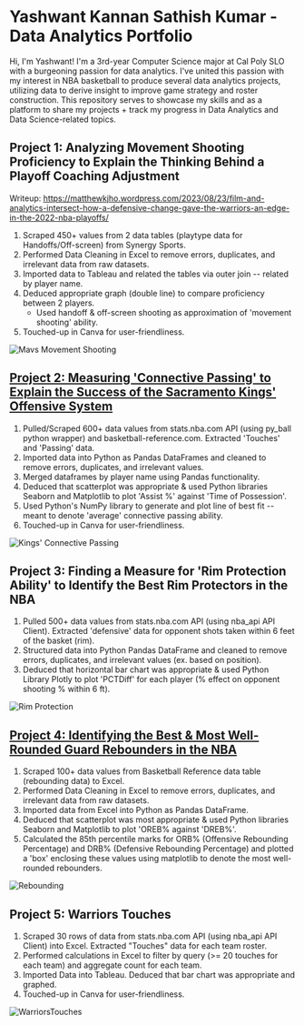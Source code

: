 # Yashwant Kannan Sathish Kumar - Data Analytics Portfolio

Hi, I'm Yashwant! I'm a 3rd-year Computer Science major at Cal Poly SLO with a burgeoning passion for data analytics. I've united this passion with my interest in NBA basketball to produce several data analytics projects, utilizing data to derive insight to improve game strategy and roster construction. This repository serves to showcase my skills and as a platform to share my projects + track my progress in Data Analytics and Data Science-related topics.

## Project 1: Analyzing Movement Shooting Proficiency to Explain the Thinking Behind a Playoff Coaching Adjustment

Writeup: https://matthewkjho.wordpress.com/2023/08/23/film-and-analytics-intersect-how-a-defensive-change-gave-the-warriors-an-edge-in-the-2022-nba-playoffs/

1. Scraped 450+ values from 2 data tables (playtype data for Handoffs/Off-screen) from Synergy Sports.
2. Performed Data Cleaning in Excel to remove errors, duplicates, and irrelevant data from raw datasets.
3. Imported data to Tableau and related the tables via outer join -- related by player name.
4. Deduced appropriate graph (double line) to compare proficiency between 2 players.
    * Used handoff & off-screen shooting as approximation of 'movement shooting' ability. 
5. Touched-up in Canva for user-friendliness.

![Mavs Movement Shooting](MavsMovementShooting.png)

## [Project 2: Measuring 'Connective Passing' to Explain the Success of the Sacramento Kings' Offensive System](https://github.com/yashwantsathish/Connective-Passing-Analysis/tree/main)

1. Pulled/Scraped 600+ data values from stats.nba.com API (using py_ball python wrapper) and basketball-reference.com. Extracted 'Touches' and 'Passing' data. 
2. Imported data into Python as Pandas DataFrames and cleaned to remove errors, duplicates, and irrelevant values.
3. Merged dataframes by player name using Pandas functionality.
4. Deduced that scatterplot was appropriate & used Python libraries Seaborn and Matplotlib to plot 'Assist %' against 'Time of Possession'. 
5. Used Python's NumPy library to generate and plot line of best fit -- meant to denote 'average' connective passing ability.
6. Touched-up in Canva for user-friendliness.

![Kings' Connective Passing](KingsConnectivePassing.png)

## Project 3: Finding a Measure for 'Rim Protection Ability' to Identify the Best Rim Protectors in the NBA
1. Pulled 500+ data values from stats.nba.com API (using nba_api API Client). Extracted 'defensive' data for opponent shots taken within 6 feet of the basket (rim). 
2. Structured data into Python Pandas DataFrame and cleaned to remove errors, duplicates, and irrelevant values (ex. based on position).
3. Deduced that horizontal bar chart was appropriate & used Python Library Plotly to plot 'PCTDiff' for each player (% effect on opponent shooting % within 6 ft).

![Rim Protection](RimProtection.png)

## [Project 4: Identifying the Best & Most Well-Rounded Guard Rebounders in the NBA](https://github.com/yashwantsathish/Guard-Rebounding-Analysis)
1. Scraped 100+ data values from Basketball Reference data table (rebounding data) to Excel.  
2. Performed Data Cleaning in Excel to remove errors, duplicates, and irrelevant data from raw datasets.
3. Imported data from Excel into Python as Pandas DataFrame.
4. Deduced that scatterplot was most appropriate & used Python libraries Seaborn and Matplotlib to plot 'OREB% against 'DREB%'.
5. Calculated the 85th percentile marks for ORB% (Offensive Rebounding Percentage) and DRB% (Defensive Rebounding Percentage) and plotted a 'box' enclosing these values using matplotlib to denote the most well-rounded rebounders.

![Rebounding](Rebounding.png)

## Project 5: Warriors Touches

1. Scraped 30 rows of data from stats.nba.com API (using nba_api API Client) into Excel. Extracted "Touches" data for each team roster.
2. Performed calculations in Excel to filter by query (>= 20 touches for each team) and aggregate count for each team.
3. Imported Data into Tableau. Deduced that bar chart was appropriate and graphed.
4. Touched-up in Canva for user-friendliness.

![WarriorsTouches](WarriorsTouches.jpeg)
